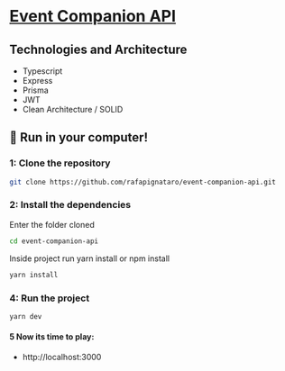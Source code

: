 <br />
<a href="">
  <h1>Event Companion API</h1>
</a>

## Technologies and Architecture
- Typescript
- Express
- Prisma
- JWT
- Clean Architecture / SOLID

## :rocket: Run in your computer!

### 1: Clone the repository

```sh
git clone https://github.com/rafapignataro/event-companion-api.git
```

### 2: Install the dependencies
Enter the folder cloned

```sh
cd event-companion-api
```

Inside project run yarn install or npm install
```sh
yarn install
```

### 4: Run the project

```sh
yarn dev
```

#### 5 Now its time to play: 
- http://localhost:3000
